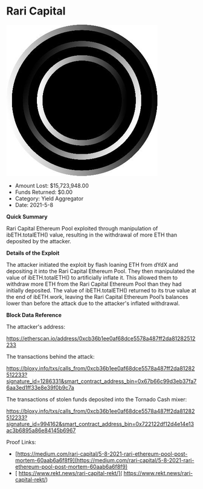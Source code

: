 # Rari Capital
![Rari Capital](/rektimages/Rari-Capital.png)
- Amount Lost: $15,723,948.00
- Funds Returned: $0.00
- Category: Yield Aggregator
- Date: 2021-5-8

**Quick Summary**

Rari Capital Ethereum Pool exploited through manipulation of ibETH.totalETH() value, resulting in the withdrawal of more ETH than deposited by the attacker.

  


 **Details of the Exploit**

The attacker initiated the exploit by flash loaning ETH from dYdX and depositing it into the Rari Capital Ethereum Pool. They then manipulated the value of ibETH.totalETH() to artificially inflate it. This allowed them to withdraw more ETH from the Rari Capital Ethereum Pool than they had initially deposited. The value of ibETH.totalETH() returned to its true value at the end of ibETH.work, leaving the Rari Capital Ethereum Pool’s balances lower than before the attack due to the attacker's inflated withdrawal.

  


 **Block Data Reference**

The attacker's address:

https://etherscan.io/address/0xcb36b1ee0af68dce5578a487ff2da81282512233

The transactions behind the attack:

https://bloxy.info/txs/calls_from/0xcb36b1ee0af68dce5578a487ff2da81282512233?signature_id=1286331&smart_contract_address_bin=0x67b66c99d3eb37fa76aa3ed1ff33e8e39f0b9c7a

The transactions of stolen funds deposited into the Tornado Cash mixer:

https://bloxy.info/txs/calls_from/0xcb36b1ee0af68dce5578a487ff2da81282512233?signature_id=994162&smart_contract_address_bin=0x722122df12d4e14e13ac3b6895a86e84145b6967


Proof Links:
- [https://medium.com/rari-capital/5-8-2021-rari-ethereum-pool-post-mortem-60aab6a6f8f9](https://medium.com/rari-capital/5-8-2021-rari-ethereum-pool-post-mortem-60aab6a6f8f9)
- [ https://www.rekt.news/rari-capital-rekt/]( https://www.rekt.news/rari-capital-rekt/)


